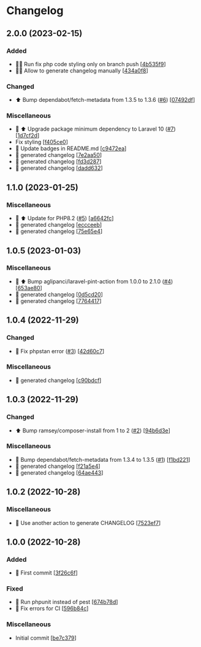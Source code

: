 # Changelog

<a name="2.0.0"></a>
## 2.0.0 (2023-02-15)

### Added

- 👷‍♂️ Run fix php code styling only on branch push [[4b535f9](https://github.com/wijourdil/ntfy-notification-channel/commit/4b535f940178e98e03e13e658ce98228f9b12e31)]
- 👷‍♂️ Allow to generate changelog manually [[434a0f8](https://github.com/wijourdil/ntfy-notification-channel/commit/434a0f8bf23e611708c35fc18d6940fba8330c56)]

### Changed

- ⬆️ Bump dependabot/fetch-metadata from 1.3.5 to 1.3.6 ([#6](https://github.com/wijourdil/ntfy-notification-channel/issues/6)) [[07492df](https://github.com/wijourdil/ntfy-notification-channel/commit/07492dfefe5311e2b621ab5c055f75d70d6fe83b)]

### Miscellaneous

- 🔀 ⬆️ Upgrade package minimum dependency to Laravel 10 ([#7](https://github.com/wijourdil/ntfy-notification-channel/issues/7)) [[1d7cf2d](https://github.com/wijourdil/ntfy-notification-channel/commit/1d7cf2d17a4421c0b2a221f7967dabca08fff178)]
-  Fix styling [[f405ce0](https://github.com/wijourdil/ntfy-notification-channel/commit/f405ce09b6dd852a053e948c41cc089a91b3465c)]
- 📝 Update badges in README.md [[c9472ea](https://github.com/wijourdil/ntfy-notification-channel/commit/c9472ea60c333c4ce3c7837de83fda8690f9d146)]
- 📝 generated changelog [[7e2aa50](https://github.com/wijourdil/ntfy-notification-channel/commit/7e2aa50ea3d325efe1fc0bc8ead64c510177f1e2)]
- 📝 generated changelog [[fd3d287](https://github.com/wijourdil/ntfy-notification-channel/commit/fd3d28754800cb0a9735b25ca161c03271b4f805)]
- 📝 generated changelog [[dadd632](https://github.com/wijourdil/ntfy-notification-channel/commit/dadd6322a37cee564d5d5286fa2e30d355892b90)]


<a name="1.1.0"></a>
## 1.1.0 (2023-01-25)

### Miscellaneous

- 🔀 ⬆️ Update for PHP8.2 ([#5](https://github.com/wijourdil/ntfy-notification-channel/issues/5)) [[a6642fc](https://github.com/wijourdil/ntfy-notification-channel/commit/a6642fc0746c2b00676583845a1f2a69eb3b0564)]
- 📝 generated changelog [[eccceeb](https://github.com/wijourdil/ntfy-notification-channel/commit/eccceebf114e4b4ab63f96e6950d8032e3d1d3f0)]
- 📝 generated changelog [[75e65e4](https://github.com/wijourdil/ntfy-notification-channel/commit/75e65e4af22598c42070ab91faf9612792d6bde5)]


<a name="1.0.5"></a>
## 1.0.5 (2023-01-03)

### Miscellaneous

- 🔀 ⬆️ Bump aglipanci/laravel-pint-action from 1.0.0 to 2.1.0 ([#4](https://github.com/wijourdil/ntfy-notification-channel/issues/4)) [[653ae80](https://github.com/wijourdil/ntfy-notification-channel/commit/653ae80f50ef25b279979eb8e51c83dcfdd63162)]
- 📝 generated changelog [[0d5cd20](https://github.com/wijourdil/ntfy-notification-channel/commit/0d5cd20912c4f73620cc5eea96f8adf81598a026)]
- 📝 generated changelog [[7764417](https://github.com/wijourdil/ntfy-notification-channel/commit/7764417ed5972e1b9613f05867abe8892f67396f)]


<a name="1.0.4"></a>
## 1.0.4 (2022-11-29)

### Changed

- 🚨 Fix phpstan error ([#3](https://github.com/wijourdil/ntfy-notification-channel/issues/3)) [[42d60c7](https://github.com/wijourdil/ntfy-notification-channel/commit/42d60c77ea96b2204c856c8ad5b42d7f1a5c3baf)]

### Miscellaneous

- 📝 generated changelog [[c90bdcf](https://github.com/wijourdil/ntfy-notification-channel/commit/c90bdcf0457747af80b1ded929f8103a09171cd3)]


<a name="1.0.3"></a>
## 1.0.3 (2022-11-29)

### Changed

- ⬆️ Bump ramsey/composer-install from 1 to 2 ([#2](https://github.com/wijourdil/ntfy-notification-channel/issues/2)) [[94b6d3e](https://github.com/wijourdil/ntfy-notification-channel/commit/94b6d3eab7b7746bdf56c4b83e32be2e595b8990)]

### Miscellaneous

-  👷 Bump dependabot/fetch-metadata from 1.3.4 to 1.3.5 ([#1](https://github.com/wijourdil/ntfy-notification-channel/issues/1)) [[f1bd221](https://github.com/wijourdil/ntfy-notification-channel/commit/f1bd22162ab929f6e07bcfafcd14831d49235227)]
- 📝 generated changelog [[f21a5e4](https://github.com/wijourdil/ntfy-notification-channel/commit/f21a5e480ed91410f43d8345c204cd0371290856)]
- 📝 generated changelog [[64ae443](https://github.com/wijourdil/ntfy-notification-channel/commit/64ae443d88f0724b6325e2d18a49dc057e29dc19)]


<a name="1.0.2"></a>
## 1.0.2 (2022-10-28)

### Miscellaneous

-  👷 Use another action to generate CHANGELOG [[7523ef7](https://github.com/wijourdil/ntfy-notification-channel/commit/7523ef7f1bf26fd12f231054176e5fb2ab807485)]


<a name="1.0.0"></a>
## 1.0.0 (2022-10-28)

### Added

- 🎉 First commit [[3f26c6f](https://github.com/wijourdil/ntfy-notification-channel/commit/3f26c6f9472e64807fbecf4f60a10794a79eee82)]

### Fixed

- 💚 Run phpunit instead of pest [[674b78d](https://github.com/wijourdil/ntfy-notification-channel/commit/674b78dba78fb6dc807a5ff03f38f3c090c3fe4b)]
- 🐛 Fix errors for CI [[596b84c](https://github.com/wijourdil/ntfy-notification-channel/commit/596b84cca5e6b6e6c0ae01a282d30bc144e0f6e5)]

### Miscellaneous

-  Initial commit [[be7c379](https://github.com/wijourdil/ntfy-notification-channel/commit/be7c379f384fd85dccdfde25ebad9cd01e65b0fd)]


